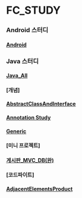 # FC_STUDY

### Android 스터디
#### [Android](https://github.com/JUWON-KEVIN-LEE/FC_STUDY/tree/master/Android)

### Java 스터디
#### [Java_All](https://github.com/JUWON-KEVIN-LEE/FC_STUDY/tree/master/Java)

#### [개념]
#### [AbstractClassAndInterface](https://github.com/JUWON-KEVIN-LEE/JAVA_STUDY_170911/tree/master/Abstract/src/com/juwon)
#### [Annotation Study](https://github.com/JUWON-KEVIN-LEE/JAVA_STUDY_170911/tree/master/Annotation/src/com/juwon/annotation_study)
#### [Generic](https://github.com/JUWON-KEVIN-LEE/JAVA_STUDY_170911/tree/master/Generic/src/com/juwon/generic_study)

#### [미니 프로젝트]
#### [게시판_MVC_DB(완)](https://github.com/JUWON-KEVIN-LEE/JAVA_STUDY_170911/tree/master/Board/src/com/juwon/boardProgram)

#### [코드파이트]
#### [AdjacentElementsProduct](https://github.com/JUWON-KEVINLEE/JAVA_STUDY_170911/tree/master/CodeFight(20170911)/src/com/juwon/codefight)

